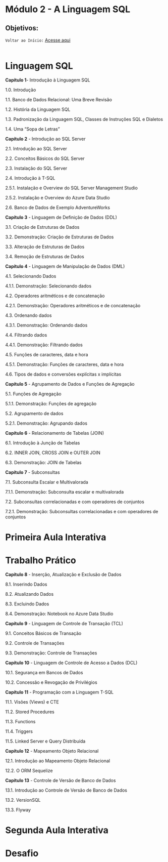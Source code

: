 # Módulo 2 - A Linguagem SQL
## Objetivos:

`Voltar ao Início:` [Acesse aqui](https://github.com/Jair-pc/Bootcamp-Engenheiro_de_Dados-IGTI)
</br></br>

# Linguagem SQL

 

**Capítulo 1**- Introdução à Linguagem SQL

1.0. Introdução

1.1. Banco de Dados Relacional: Uma Breve Revisão

1.2. História da Linguagem SQL

1.3. Padronização da Linguagem SQL, Classes de Instruções SQL e Dialetos

1.4. Uma “Sopa de Letras”

 

**Capítulo 2** - Introdução ao SQL Server

2.1. Introdução ao SQL Server

2.2. Conceitos Básicos do SQL Server

2.3. Instalação do SQL Server

2.4. Introdução à T-SQL

2.5.1. Instalação e Overview do SQL Server Management Studio

2.5.2. Instalação e Overview do Azure Data Studio

2.6. Banco de Dados de Exemplo AdventureWorks

 

**Capítulo 3** - Linguagem de Definição de Dados (DDL)

3.1. Criação de Estruturas de Dados

3.2. Demonstração: Criação de Estruturas de Dados

3.3. Alteração de Estruturas de Dados

3.4. Remoção de Estruturas de Dados

 

**Capítulo 4** - Linguagem de Manipulação de Dados (DML)

4.1. Selecionando Dados

4.1.1. Demonstração: Selecionando dados

4.2. Operadores aritméticos e de concatenação

4.2.1.  Demonstração: Operadores aritméticos e de concatenação

4.3.  Ordenando dados

4.3.1. Demonstração: Ordenando dados

4.4. Filtrando dados

4.4.1. Demonstração: Filtrando dados

4.5. Funções de caracteres, data e hora

4.5.1. Demonstração: Funções de caracteres, data e hora

4.6. Tipos de dados e conversões explícitas x implícitas

 

**Capítulo 5** - Agrupamento de Dados e Funções de Agregação

5.1. Funções de Agregação

5.1.1. Demonstração: Funções de agregação

5.2. Agrupamento de dados

5.2.1. Demonstração: Agrupando dados

 

**Capítulo 6** - Relacionamento de Tabelas (JOIN)

6.1. Introdução à Junção de Tabelas

6.2. INNER JOIN, CROSS JOIN e OUTER JOIN

6.3. Demonstração: JOIN de Tabelas

 

**Capítulo 7** - Subconsultas

7.1. Subconsulta Escalar e Multivalorada

7.1.1. Demonstração: Subconsulta escalar e multivalorada

7.2. Subconsultas correlacionadas e com operadores de conjuntos  

7.2.1. Demonstração: Subconsultas correlacionadas e com operadores de conjuntos 

 

# Primeira Aula Interativa

# Trabalho Prático

 

**Capítulo 8** - Inserção, Atualização e Exclusão de Dados

8.1. Inserindo Dados

8.2. Atualizando Dados

8.3. Excluindo Dados

8.4. Demonstração: Notebook no Azure Data Studio

 

**Capítulo 9** - Linguagem de Controle de Transação (TCL)

9.1. Conceitos Básicos de Transação

9.2. Controle de Transações

9.3. Demonstração: Controle de Transações

 

**Capítulo 10** - Linguagem de Controle de Acesso a Dados (DCL)

10.1. Segurança em Bancos de Dados

10.2. Concessão e Revogação de Privilégios

 

**Capítulo 11** - Programação com a Linguagem T-SQL

11.1. Visões (Views) e CTE

11.2. Stored Procedures

11.3. Functions

11.4. Triggers

11.5. Linked Server e Query Distribuída

 

**Capítulo 12** - Mapeamento Objeto Relacional

12.1. Introdução ao Mapeamento Objeto Relacional

12.2. O ORM Sequelize

 

**Capítulo 13** - Controle de Versão de Banco de Dados

13.1. Introdução ao Controle de Versão de Banco de Dados

13.2. VersionSQL

13.3. Flyway

 

# Segunda Aula Interativa

# Desafio